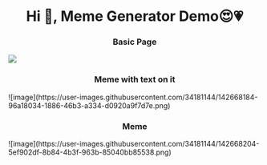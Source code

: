 #
<h1 align="center">Hi 👋, Meme Generator Demo&#128525;&#128151;</h1>


<h3 align="center">Basic Page</h3>
 <img src="https://pbs.twimg.com/media/FEkucZAVkAEezVD?format=png&name=900x900"/> 

<h3 align="center">Meme with text on it</h3>
![image](https://user-images.githubusercontent.com/34181144/142668184-96a18034-1886-46b3-a334-d0920a9f7d7e.png)

<h3 align="center">Meme</h3>
![image](https://user-images.githubusercontent.com/34181144/142668204-5ef902df-8b84-4b3f-963b-85040bb85538.png)
